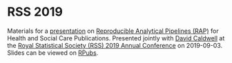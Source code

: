 # RSS 2019
Materials for a [presentation](https://rss.org.uk/RSS/media/File-library/Conference/RSS-Abstracts-booklet-2019-A4.pdf#page=7) on [Reproducible Analytical Pipelines (RAP)](https://www.isdscotland.org/About-ISD/Methodologies/_docs/Reproducible_Analytical_Pipelines_paper_v1.4.pdf) for Health and Social Care Publications. Presented jointly with [David Caldwell](https://github.com/davidc92) at the [Royal Statistical Society (RSS) 2019 Annual Conference](https://rss.org.uk/RSS/media/File-library/Conference/RSS-2019-Conference-directory-final-online-version.pdf) on 2019-09-03. Slides can be viewed on [RPubs](http://rpubs.com/jackhannah95/rss-2019).
